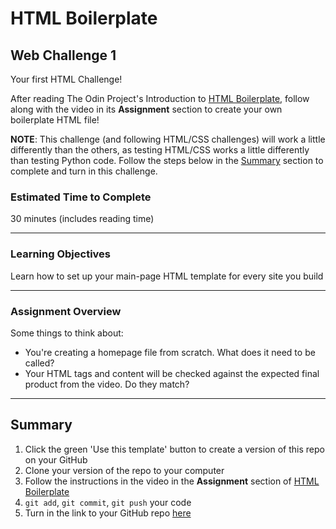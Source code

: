 # HTML Boilerplate

## Web Challenge 1

Your first HTML Challenge! 

After reading The Odin Project's Introduction to [HTML Boilerplate](https://www.theodinproject.com/lessons/foundations-html-boilerplate), follow along with the video in its **Assignment** section to create your own boilerplate HTML file!

**NOTE**: This challenge (and following HTML/CSS challenges) will work a little differently than the others, as testing HTML/CSS works a little differently than testing Python code. Follow the steps below in the [Summary](#summary) section to complete and turn in this challenge.

### Estimated Time to Complete

30 minutes (includes reading time)

---

### Learning Objectives

Learn how to set up your main-page HTML template for every site you build

---

### Assignment Overview

Some things to think about:

- You're creating a homepage file from scratch. What does it need to be called?
- Your HTML tags and content will be checked against the expected final product from the video. Do they match?

---

## Summary

1. Click the green 'Use this template' button to create a version of this repo on your GitHub
2. Clone your version of the repo to your computer
3. Follow the instructions in the video in the **Assignment** section of [HTML Boilerplate](https://www.theodinproject.com/lessons/foundations-html-boilerplate)
4. `git add`, `git commit`, `git push` your code
5. Turn in the link to your GitHub repo [here](https://courseworks2.columbia.edu/courses/163307/assignments/916109)
